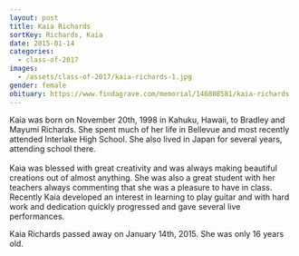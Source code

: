 ```yaml
---
layout: post
title: Kaia Richards
sortKey: Richards, Kaia
date: 2015-01-14
categories:
  - class-of-2017
images:
  - /assets/class-of-2017/kaia-richards-1.jpg
gender: female
obituary: https://www.findagrave.com/memorial/146808581/kaia-richards
---
```

Kaia was born on November 20th, 1998 in Kahuku, Hawaii, to Bradley and Mayumi Richards. She spent much of her life in Bellevue and most recently attended Interlake High School. She also lived in Japan for several years, attending school there.\
\
Kaia was blessed with great creativity and was always making beautiful creations out of almost anything. She was also a great student with her teachers always commenting that she was a pleasure to have in class. Recently Kaia developed an interest in learning to play guitar and with hard work and dedication quickly progressed and gave several live performances.

Kaia Richards passed away on January 14th, 2015. She was only 16 years old.